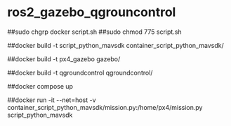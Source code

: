 # ros2_gazebo_qgrouncontrol

##sudo chgrp docker script.sh
##sudo chmod 775 script.sh

##docker build -t script_python_mavsdk container_script_python_mavsdk/

##docker build -t px4_gazebo gazebo/

##docker build -t qgroundcontrol qgroundcontrol/

##docker compose up


##docker run -it --net=host -v container_script_python_mavsdk/mission.py:/home/px4/mission.py script_python_mavsdk
